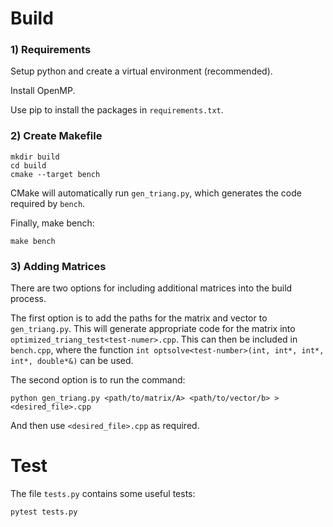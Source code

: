 # Build 

### 1) Requirements

Setup python and create a virtual environment (recommended).

Install OpenMP.

Use pip to install the packages in `requirements.txt`.

### 2) Create Makefile

```
mkdir build 
cd build
cmake --target bench
```

CMake will automatically run `gen_triang.py`, which generates the code required by `bench`.

Finally, make bench:

```
make bench
```

### 3) Adding Matrices

There are two options for including additional matrices into the build process.

The first option is to add the paths for the matrix and vector to `gen_triang.py`. This will generate appropriate code 
for the matrix into `optimized_triang_test<test-numer>.cpp`. This can then be included in `bench.cpp`, where the
function `int optsolve<test-number>(int, int*, int*, int*, double*&)` can be used.

The second option is to run the command:

```
python gen_triang.py <path/to/matrix/A> <path/to/vector/b> > <desired_file>.cpp 
```

And then use `<desired_file>.cpp` as required.

# Test

The file `tests.py` contains some useful tests:

```
pytest tests.py
```
